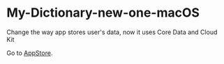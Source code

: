 # My-Dictionary-new-one-macOS
Change the way app stores user's data, now it uses Core Data and Cloud Kit

Go to [AppStore](apple.co/3FsZq70).
